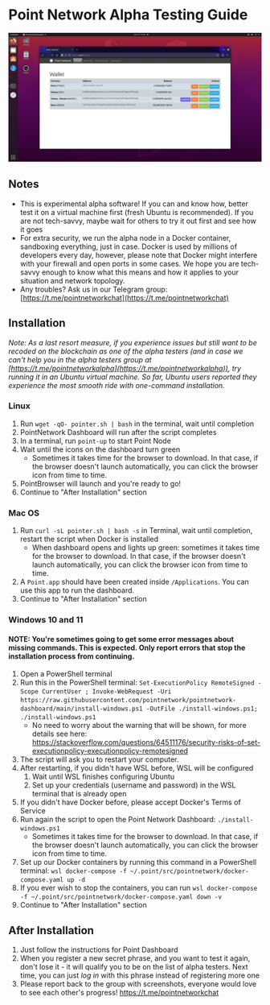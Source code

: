 # Point Network Alpha Testing Guide

![alpha screenshot](resources/alpha_screenshot_2.png)

## Notes

- This is experimental alpha software! If you can and know how, better test it on a virtual machine first (fresh Ubuntu is recommended). If you are not tech-savvy, maybe wait for others to try it out first and see how it goes
- For extra security, we run the alpha node in a Docker container, sandboxing everything, just in case. Docker is used by millions of developers every day, however, please note that Docker might interfere with your firewall and open ports in some cases. We hope you are tech-savvy enough to know what this means and how it applies to your situation and network topology.
- Any troubles? Ask us in our Telegram group: [https://t.me/pointnetworkchat](https://t.me/pointnetworkchat)

## Installation

_Note: As a last resort measure, if you experience issues but still want to be recoded on the blockchain as one of the alpha testers (and in case we can't help you in the alpha testers group at [https://t.me/pointnetworkalpha](https://t.me/pointnetworkalpha)), try running it in an Ubuntu virtual machine. So far, Ubuntu users reported they experience the most smooth ride with one-command installation._

### Linux

1. Run `wget -qO- pointer.sh | bash` in the terminal, wait until completion
2. PointNetwork Dashboard will run after the script completes
3. In a terminal, run `point-up` to start Point Node
4. Wait until the icons on the dashboard turn green
   * Sometimes it takes time for the browser to download. In that case, if the browser doesn't launch automatically, you can click the browser icon from time to time.
5. PointBrowser will launch and you're ready to go!
6. Continue to "After Installation" section

### Mac OS

1. Run `curl -sL pointer.sh | bash -s` in Terminal, wait until completion, restart the script when Docker is installed
   * When dashboard opens and lights up green: sometimes it takes time for the browser to download. In that case, if the browser doesn't launch automatically, you can click the browser icon from time to time.
2. A `Point.app` should have been created inside `/Applications`. You can use this app to run the dashboard.
2. Continue to "After Installation" section

### Windows 10 and 11

#### NOTE: You're sometimes going to get some error messages about missing commands. This is expected. Only report errors that stop the installation process from continuing.

1. Open a PowerShell terminal
2. Run this in the PowerShell terminal: `Set-ExecutionPolicy RemoteSigned -Scope CurrentUser ; Invoke-WebRequest -Uri https://raw.githubusercontent.com/pointnetwork/pointnetwork-dashboard/main/install-windows.ps1 -OutFile ./install-windows.ps1; ./install-windows.ps1`
   * No need to worry about the warning that will be shown, for more details see here: https://stackoverflow.com/questions/64511176/security-risks-of-set-executionpolicy-executionpolicy-remotesigned
3. The script will ask you to restart your computer.
4. After restarting, if you didn't have WSL before, WSL will be configured
   1. Wait until WSL finishes configuring Ubuntu
   1. Set up your credentials (username and password) in the WSL terminal that is already open
5. If you didn't have Docker before, please accept Docker's Terms of Service
6. Run again the script to open the Point Network Dashboard: `./install-windows.ps1`
   * Sometimes it takes time for the browser to download. In that case, if the browser doesn't launch automatically, you can click the browser icon from time to time.
7. Set up our Docker containers by running this command in a PowerShell terminal: `wsl docker-compose -f ~/.point/src/pointnetwork/docker-compose.yaml up -d`
  1. If you ever wish to stop the containers, you can run `wsl docker-compose -f ~/.point/src/pointnetwork/docker-compose.yaml down -v`
8. Continue to "After Installation" section

## After Installation

1. Just follow the instructions for Point Dashboard
2. When you register a new secret phrase, and you want to test it again, don't lose it - it will qualify you to be on the list of alpha testers. Next time, you can just *log in* with this phrase instead of registering more one
3. Please report back to the group with screenshots, everyone would love to see each other's progress! https://t.me/pointnetworkchat
